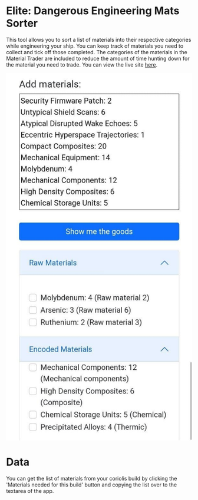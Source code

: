 # Elite: Dangerous Engineering Mats Sorter

This tool allows you to sort a list of materials into their respective categories while engineering your ship. You can keep track of materials you need to collect and tick off those completed. The categories of the materials in the Material Trader are included to reduce the amount of time hunting down for the material you need to trade.
You can view the live site [here](https://brave-hamilton-e2d3d5.netlify.app/).

![Mobile screencap of live site.](https://github.com/noAudio/ed_engineering_dart/blob/main/ed_engineering.jpg)


# Data

You can get the list of materials from your coriolis build by clicking the 'Materials needed for this build' button and copying the list over to the textarea of the app.